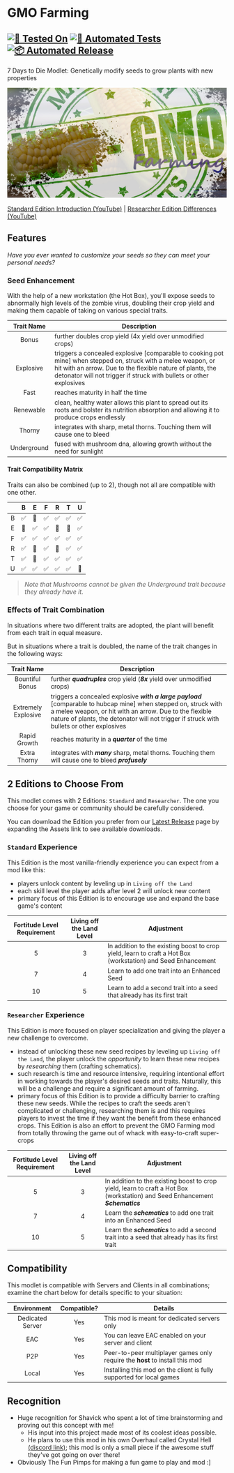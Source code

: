 # GMO Farming

## [![🧪 Tested On](https://img.shields.io/badge/🧪%20Tested%20On-A20.5%20b2-blue.svg)](https://7daystodie.com/) [![🧰 Automated Tests](https://github.com/jonathan-robertson/gmo-farming/actions/workflows/tests.yml/badge.svg)](https://github.com/jonathan-robertson/gmo-farming/actions/workflows/tests.yml) [![📦 Automated Release](https://github.com/jonathan-robertson/gmo-farming/actions/workflows/release.yml/badge.svg)](https://github.com/jonathan-robertson/gmo-farming/actions/workflows/release.yml)

7 Days to Die Modlet: Genetically modify seeds to grow plants with new properties

![GMO Farming Image](https://github.com/jonathan-robertson/gmo-farming/raw/media/gmo-farming-social.jpg)

[Standard Edition Introduction (YouTube)](https://youtu.be/Rlf7xDVKjIE) | [Researcher Edition Differences (YouTube)](https://youtu.be/4QvH_5q_P2g)

## Features

*Have you ever wanted to customize your seeds so they can meet your personal needs?*

### Seed Enhancement

With the help of a new workstation (the Hot Box), you'll expose seeds to abnormally high levels of the zombie virus, doubling their crop yield and making them capable of taking on various special traits.

Trait Name | Description
:---: | ---
Bonus | further doubles crop yield (4x yield over unmodified crops)
Explosive | triggers a concealed explosive [comparable to cooking pot mine] when stepped on, struck with a melee weapon, or hit with an arrow. Due to the flexible nature of plants, the detonator will not trigger if struck with bullets or other explosives
Fast | reaches maturity in half the time
Renewable | clean, healthy water allows this plant to spread out its roots and bolster its nutrition absorption and allowing it to produce crops endlessly
Thorny | integrates with sharp, metal thorns. Touching them will cause one to bleed
Underground | fused with mushroom dna, allowing growth without the need for sunlight

#### Trait Compatibility Matrix

Traits can also be combined (up to 2), though not all are compatible with one other.

|   | B | E | F | R | T | U |
| :---: | :---: | :---: | :---: | :---: | :---: | :---: |
| B | ✅ | 🚫 | ✅ | ✅ | ✅ | ✅ |
| E | 🚫 | ✅ | ✅ | 🚫 | 🚫 | ✅ |
| F | ✅ | ✅ | ✅ | ✅ | ✅ | ✅ |
| R | ✅ | 🚫 | ✅ | 🚫 | ✅ | ✅ |
| T | ✅ | 🚫 | ✅ | ✅ | ✅ | ✅ |
| U | ✅ | ✅ | ✅ | ✅ | ✅ | 🚫 |

> *Note that Mushrooms cannot be given the Underground trait because they already have it.*

### Effects of Trait Combination

In situations where two different traits are adopted, the plant will benefit from each trait in equal measure.

But in situations where a trait is doubled, the name of the trait changes in the following ways:

Trait Name | Description
:---: | ---
Bountiful Bonus | further ***quadruples*** crop yield (***8x*** yield over unmodified crops)
Extremely Explosive | triggers a concealed explosive ***with a large payload*** [comparable to hubcap mine] when stepped on, struck with a melee weapon, or hit with an arrow. Due to the flexible nature of plants, the detonator will not trigger if struck with bullets or other explosives
Rapid Growth | reaches maturity in a ***quarter*** of the time
Extra Thorny | integrates with ***many*** sharp, metal thorns. Touching them will cause one to bleed ***profusely***

## 2 Editions to Choose From

This modlet comes with 2 Editions: `Standard` and `Researcher`. The one you choose for your game or community should be carefully considered.

You can download the Edition you prefer from our [Latest Release](https://github.com/jonathan-robertson/gmo-farming/releases/latest) page by expanding the Assets link to see available downloads.

### `Standard` Experience

This Edition is the most vanilla-friendly experience you can expect from a mod like this:

- players unlock content by leveling up in `Living off the Land`
- each skill level the player adds after level 2 will unlock new content
- primary focus of this Edition is to encourage use and expand the base game's content

Fortitude Level Requirement | Living off the Land Level | Adjustment
:---: | :---: | ---
5 | 3 | In addition to the existing boost to crop yield, learn to craft a Hot Box (workstation) and Seed Enhancement
7 | 4 | Learn to add one trait into an Enhanced Seed
10 | 5 | Learn to add a second trait into a seed that already has its first trait

### `Researcher` Experience

This Edition is more focused on player specialization and giving the player a new challenge to overcome.

- instead of unlocking these new seed recipes by leveling up `Living off the Land`, the player unlock the *opportunity* to learn these new recipes by *researching* them (crafting schematics).
- such research is time and resource intensive, requiring intentional effort in working towards the player's desired seeds and traits. Naturally, this will be a challenge and require a significant amount of farming.
- primary focus of this Edition is to provide a difficulty barrier to crafting these new seeds. While the recipes to craft the seeds aren't complicated or challenging, researching them is and this requires players to invest the time if they want the benefit from these enhanced crops. This Edition is also an effort to prevent the GMO Farming mod from totally throwing the game out of whack with easy-to-craft super-crops

Fortitude Level Requirement | Living off the Land Level | Adjustment
:---: | :---: | ---
5 | 3 | In addition to the existing boost to crop yield, learn to craft a Hot Box (workstation) and Seed Enhancement ***Schematics***
7 | 4 | Learn the ***schematics*** to add one trait into an Enhanced Seed
10 | 5 | Learn the ***schematics*** to add a second trait into a seed that already has its first trait

## Compatibility

This modlet is compatible with Servers and Clients in all combinations; examine the chart below for details specific to your situation:

Environment | Compatible? | Details
:---: | :---: | ---
Dedicated Server | Yes | This mod is meant for dedicated servers only
EAC | Yes | You can leave EAC enabled on your server and client
P2P | Yes | Peer-to-peer multiplayer games only require the **host** to install this mod
Local | Yes | Installing this mod on the client is fully supported for local games

## Recognition

- Huge recognition for Shavick who spent a lot of time brainstorming and proving out this concept with me!
  - His input into this project made most of its coolest ideas possible.
  - He plans to use this mod in his own Overhaul called Crystal Hell [(discord link)](https://discord.gg/xvSgfUJfsG); this mod is only a small piece if the awesome stuff they've got going on over there!
- Obviously The Fun Pimps for making a fun game to play and mod :]
